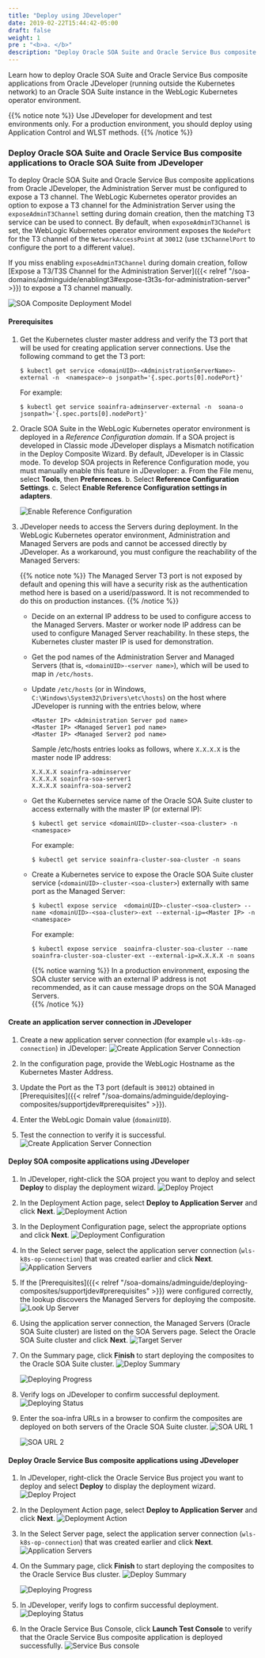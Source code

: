 ```yaml
---
title: "Deploy using JDeveloper"
date: 2019-02-22T15:44:42-05:00
draft: false
weight: 1
pre : "<b>a. </b>"
description: "Deploy Oracle SOA Suite and Oracle Service Bus composite applications from Oracle JDeveloper to Oracle SOA Suite in the WebLogic Kubernetes operator environment."
---
```


Learn how to deploy Oracle SOA Suite and Oracle Service Bus composite applications from Oracle JDeveloper (running outside the Kubernetes network) to an Oracle SOA Suite instance in the WebLogic Kubernetes operator environment.

{{% notice note %}}
Use JDeveloper for development and test environments only. For a production environment, you should deploy using Application Control and WLST methods.
{{% /notice %}}

### Deploy Oracle SOA Suite and Oracle Service Bus composite applications to Oracle SOA Suite from JDeveloper

To deploy Oracle SOA Suite and Oracle Service Bus composite applications from Oracle JDeveloper, the Administration Server must be configured to expose a T3 channel. The WebLogic Kubernetes operator provides an option to expose a T3 channel for the Administration Server using the `exposeAdminT3Channel` setting during domain creation, then the matching T3 service can be used to connect. By default, when `exposeAdminT3Channel` is set, the WebLogic Kubernetes operator environment exposes the  `NodePort` for the T3 channel of the `NetworkAccessPoint` at `30012` (use `t3ChannelPort` to configure the port to a different value).

If you miss enabling `exposeAdminT3Channel` during domain creation, follow [Expose a T3/T3S Channel for the Administration Server]({{< relref "/soa-domains/adminguide/enablingt3#expose-t3t3s-for-administration-server" >}})  to expose a T3 channel manually.

![SOA Composite Deployment Model](/fmw-kubernetes/images/soa-domains/SOA_Composites_Deploy_using_Jdev.png)

#### Prerequisites

1. Get the Kubernetes cluster master address and verify the T3 port that will be used for creating application server connections. Use the following command to get the T3 port:
   ```
   $ kubectl get service <domainUID>-<AdministrationServerName>-external -n  <namespace>-o jsonpath='{.spec.ports[0].nodePort}'
   ```
   For example:
   ```
   $ kubectl get service soainfra-adminserver-external -n  soana-o jsonpath='{.spec.ports[0].nodePort}'
   ```

1. Oracle SOA Suite in the WebLogic Kubernetes operator environment is deployed in a *Reference Configuration domain*. If a SOA project is developed in Classic mode JDeveloper displays a Mismatch notification in the Deploy Composite Wizard.  By default, JDeveloper is in Classic mode. To develop SOA projects in Reference Configuration mode, you must manually enable this feature in JDeveloper:
   a. From the File menu, select **Tools**, then **Preferences**.
   b. Select **Reference Configuration Settings**.
   c. Select **Enable Reference Configuration settings in adapters**.

    ![Enable Reference Configuration](/fmw-kubernetes/images/soa-domains/JDEV_Reference_Config_Settings.png)


1. JDeveloper needs to access the Servers during deployment. In the WebLogic Kubernetes operator environment, Administration and Managed Servers are pods and cannot be accessed directly by JDeveloper. As a workaround, you must configure the reachability of the Managed Servers:

   {{% notice note %}} The Managed Server T3 port is not exposed by default and opening this will have a security risk as the authentication method here is based on a userid/password. It is not recommended to do this on production instances.
   {{% /notice %}}

   * Decide on an external IP address to be used to configure access to the Managed Servers. Master or worker node IP address can be used to configure Managed Server reachability. In these steps, the Kubernetes cluster master IP is used for demonstration.

   * Get the pod names of the Administration Server and Managed Servers (that is, `<domainUID>-<server name>`), which will be used to map in `/etc/hosts`.

   * Update `/etc/hosts` (or in Windows, `C:\Windows\System32\Drivers\etc\hosts`) on the host where JDeveloper is running with the entries below, where
     ```
     <Master IP> <Administration Server pod name>
     <Master IP> <Managed Server1 pod name>
     <Master IP> <Managed Server2 pod name>
     ```
     Sample /etc/hosts entries looks as follows, where `X.X.X.X` is the master node IP address:
     ```
     X.X.X.X soainfra-adminserver
     X.X.X.X soainfra-soa-server1  
     X.X.X.X soainfra-soa-server2
     ```
   * Get the Kubernetes service name of the Oracle SOA Suite cluster to access externally with the master IP (or external IP):
     ```
     $ kubectl get service <domainUID>-cluster-<soa-cluster> -n <namespace>
     ```
     For example:
     ```
     $ kubectl get service soainfra-cluster-soa-cluster -n soans
     ```
   * Create a Kubernetes service to expose the Oracle SOA Suite cluster service (`<domainUID>-cluster-<soa-cluster>`) externally with same port as the Managed Server:
     ```
     $ kubectl expose service  <domainUID>-cluster-<soa-cluster> --name <domainUID>-<soa-cluster>-ext --external-ip=<Master IP> -n <namespace>
     ```
     For example:
     ```
     $ kubectl expose service  soainfra-cluster-soa-cluster --name soainfra-cluster-soa-cluster-ext --external-ip=X.X.X.X -n soans
     ```
     {{% notice warning %}} In a production environment, exposing the SOA cluster service with an external IP address is not recommended, as it can cause message drops on the SOA Managed Servers.  
     {{% /notice %}} 

#### Create an application server connection in JDeveloper

1. Create a new application server connection (for example `wls-k8s-op-connection`) in JDeveloper:
    ![Create Application Server Connection](/fmw-kubernetes/images/soa-domains/CreateApplicationServerConnection.jpg)

1. In the configuration page, provide the WebLogic Hostname as the Kubernetes Master Address.
1. Update the Port as the T3 port (default is `30012`) obtained in [Prerequisites]({{< relref "/soa-domains/adminguide/deploying-composites/supportjdev#prerequisites" >}}).
1. Enter the WebLogic Domain value (`domainUID`).
1. Test the connection to verify it is successful.
    ![Create Application Server Connection](/fmw-kubernetes/images/soa-domains/CreateApplicationServerConnectionTestConnection.jpg)


#### Deploy SOA composite applications using JDeveloper

1. In JDeveloper, right-click the SOA project you want to deploy and select **Deploy** to display the deployment wizard.
    ![Deploy Project](/fmw-kubernetes/images/soa-domains/JDEV_SOA_Deployment_Start.png)

1. In the Deployment Action page, select **Deploy to Application Server** and click **Next**.
    ![Deployment Action](/fmw-kubernetes/images/soa-domains/JDEV_SOA_Select_Deployment_Action.png)

1. In the Deployment Configuration page, select the appropriate options and click **Next**.
    ![Deployment Configuration](/fmw-kubernetes/images/soa-domains/JDEV_SOA_Deploy_Configuration.png)

1. In the Select server page, select the application server connection (`wls-k8s-op-connection`) that was created earlier and click **Next**.
    ![Application Servers](/fmw-kubernetes/images/soa-domains/JDEV_SOA_Select_Application_Server.png)

1. If the [Prerequisites]({{< relref "/soa-domains/adminguide/deploying-composites/supportjdev#prerequisites" >}}) were configured correctly, the lookup discovers the Managed Servers for deploying the composite.
    ![Look Up Server](/fmw-kubernetes/images/soa-domains/JDEV_SOA_Server_Lookup.png)

1. Using the application server connection, the Managed Servers (Oracle SOA Suite cluster) are listed on the SOA Servers page. Select the Oracle SOA Suite cluster and click **Next**.
    ![Target Server](/fmw-kubernetes/images/soa-domains/JDEV_SOA_Target_soa_servers.png)

1. On the Summary page, click **Finish** to start deploying the composites to the Oracle SOA Suite cluster.
    ![Deploy Summary](/fmw-kubernetes/images/soa-domains/JDEV_SOA_Deployment_Summary.png)

    ![Deploying Progress](/fmw-kubernetes/images/soa-domains/JDEV_SOA_Deploying_Progress.png)

1. Verify logs on JDeveloper to confirm successful deployment.
    ![Deploying Status](/fmw-kubernetes/images/soa-domains/JDEV_SOA_Deploy_Success_Status.png)

1. Enter the soa-infra URLs in a browser to confirm the composites are deployed on both servers of the Oracle SOA Suite cluster.
    ![SOA URL 1](/fmw-kubernetes/images/soa-domains/JDEV_SOA_soainfra_server1.png)

    ![SOA URL 2](/fmw-kubernetes/images/soa-domains/JDEV_SOA_soainfra_server2.png)

#### Deploy Oracle Service Bus composite applications using JDeveloper

1. In JDeveloper, right-click the Oracle Service Bus project you want to deploy and select **Deploy** to display the deployment wizard.
    ![Deploy Project](/fmw-kubernetes/images/soa-domains/JDEV_OSB_Deployment_Start.png)

1. In the Deployment Action page, select **Deploy to Application Server** and click **Next**.
    ![Deployment Action](/fmw-kubernetes/images/soa-domains/JDEV_OSB_Select_Deployment_Action.png)

1. In the Select Server page, select the application server connection (`wls-k8s-op-connection`) that was created earlier and click **Next**.
    ![Application Servers](/fmw-kubernetes/images/soa-domains/JDEV_OSB_Select_Application_Server.png)

1. On the Summary page, click **Finish** to start deploying the composites to the Oracle Service Bus cluster.
    ![Deploy Summary](/fmw-kubernetes/images/soa-domains/JDEV_OSB_Deployment_Summary.png)

    ![Deploying Progress](/fmw-kubernetes/images/soa-domains/JDEV_OSB_Deploying_Progress.png)

1. In JDeveloper, verify logs to confirm successful deployment.
    ![Deploying Status](/fmw-kubernetes/images/soa-domains/JDEV_OSB_Deploy_Success_Status.png)

1. In the Oracle Service Bus Console, click **Launch Test Console** to verify that the Oracle Service Bus composite application is deployed successfully.
    ![Service Bus console](/fmw-kubernetes/images/soa-domains/JDEV_OSB_servicebus_launch_test_console.png)
